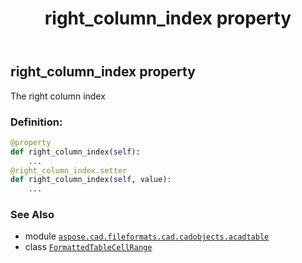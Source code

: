﻿---
title: right_column_index property
second_title: Aspose.CAD for Python via .NET API References
description: 
type: docs
weight: 50
url: /python-net/aspose.cad.fileformats.cad.cadobjects.acadtable/formattedtablecellrange/right_column_index/
is_root: false
---

## right_column_index property


The right column index
### Definition:
```python
@property
def right_column_index(self):
    ...
@right_column_index.setter
def right_column_index(self, value):
    ...
```

### See Also
* module [`aspose.cad.fileformats.cad.cadobjects.acadtable`](../../)
* class [`FormattedTableCellRange`](/cad/python-net/aspose.cad.fileformats.cad.cadobjects.acadtable/formattedtablecellrange)
